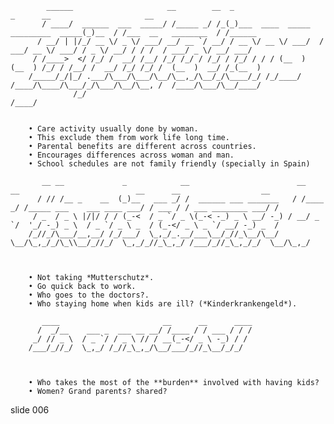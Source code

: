             ______                     __        __  _                                     _      __                     __
           / ____/  ______  ___  _____/ /_____ _/ /_(_)___  ____  _____   _________  _____(_)__  / /___  __   ________  / /______
          / __/ | |/_/ __ \/ _ \/ ___/ __/ __ `/ __/ / __ \/ __ \/ ___/  / ___/ __ \/ ___/ / _ \/ __/ / / /  / ___/ _ \/ __/ ___/
         / /____>  </ /_/ /  __/ /__/ /_/ /_/ / /_/ / /_/ / / / (__  )  (__  ) /_/ / /__/ /  __/ /_/ /_/ /  (__  )  __/ /_(__  )
        /_____/_/|_/ .___/\___/\___/\__/\__,_/\__/_/\____/_/ /_/____/  /____/\____/\___/_/\___/\__/\__, /  /____/\___/\__/____/
                  /_/                                                                             /____/


        • Care activity usually done by woman.
        • This exclude them from work life long time.
        • Parental benefits are different across countries.
        • Encourages differences across woman and man.
        • School schedules are not family friendly (specially in Spain)

           __ __             _            __                        __       __                          __      __                  __
          / // /__ _    __  (_)__   ___ _/ /  ______ ___ _______   / /____ _/ /_____ ___    ___ ____ ___/ / ___ / / ___ ________ ___/ /
         / _  / _ \ |/|/ / / (_-<  / _ `/ _ \(_-< -_) _ \ __/ -_) / __/ _ `/  '_/ -_) _ \  / _ `/ _ \ _  / (_-</ _ \ _ `/ __/ -_) _  /
        /_//_/\___/__,__/ /_/___/  \_,_/_.__/___\__/_//_\__/\__/  \__/\_,_/_/\_\\__/_//_/  \_,_/_//_\_,_/ /___/_//_\_,_/_/  \__/\_,_/



        • Not taking *Mutterschutz*.
        • Go quick back to work.
        • Who goes to the doctors?.
        • Who staying home when kids are ill? (*Kinderkrankengeld*).

           ____                       __      __      ____
          /  _/__    ___ _  ___ __ __/ /____ / / ___ / / /
         _/ // _ \  / _ `/ / _ \ // / __(_-</ _ \ -_) / /
        /___/_//_/  \_,_/ /_//_\_,_/\__/___/_//_\__/_/_/



        • Who takes the most of the **burden** involved with having kids?
        • Women? Grand parents? shared?

















































































slide 006
